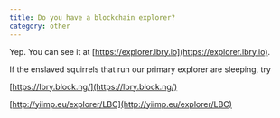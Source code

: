 ```yaml
---
title: Do you have a blockchain explorer?
category: other
---
```


Yep. You can see it at [https://explorer.lbry.io](https://explorer.lbry.io).

If the enslaved squirrels that run our primary explorer are sleeping, try

[https://lbry.block.ng/](https://lbry.block.ng/)

[http://yiimp.eu/explorer/LBC](http://yiimp.eu/explorer/LBC)
